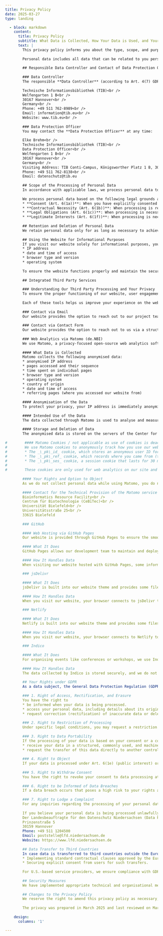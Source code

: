 ```yaml
---
title: Privacy Policy
date: 2025-03-27
type: landing

  - block: markdown
    content:
      title: Privacy Policy
      subtitle: What Data is Collected, How Your Data is Used, and Your Rights Concerning Data Protection
      text: |
        This privacy policy informs you about the type, scope, and purpose of the processing of personal data on this website.
        
        Personal data includes all data that can be related to you personally, e.g. name, address, e-mail, or user behaviour. Regarding the terms used, we refer to the definitions in Art. 4 of the General Data Protection Regulation (GDPR).
        
        ## Responsible Data Controller and Contact of Data Protection Officer
        
        ### Data Controller
        The responsible **Data Controller** (according to Art. 4(7) GDPR) is:
        
        Technische Informationsbibliothek (TIB)<br />
        Welfengarten 1 B<br />
        30167 Hannover<br />
        Germany<br />
        Phone: +49 511 762-8989<br />
        Email: information@tib.eu<br />
        Website: www.tib.eu<br />
        
        ### Data Protection Officer
        You may contact the **Data Protection Officer** at any time:
        
        Elke Brehm<br />
        Technische Informationsbibliothek (TIB)<br />
        Data Protection Officer<br />
        Welfengarten 1 B<br />
        30167 Hannover<br />
        Germany<br />
        Visiting Address: TIB Conti-Campus, Königsworther Platz 1 B, 30167 Hannover<br />
        Phone: +49 511 762-8138<br />
        Email: datenschutz@tib.eu
        
        ## Scope of the Processing of Personal Data
        In accordance with applicable laws, we process personal data to the minimal extent necessary for providing our services, improving functionality, and ensuring compliance with legal obligations.
        
        We process personal data based on the following legal grounds as defined in Art. 6 GDPR:
        * **Consent (Art. 6(1a))**: When you have explicitly consented to specific data processing activities.
        * **Contractual Necessity (Art. 6(1b))**: When processing is required for the performance of a contract or pre-contractual arrangements.
        * **Legal Obligations (Art. 6(1c))**: When processing is necessary to fulfill legal responsibilities.
        * **Legitimate Interests (Art. 6(1f))**: When processing is necessary for our legitimate interests, such as ensuring the security of our digital infrastructure, provided this does not override your fundamental rights and freedoms.
        
        ## Retention and Deletion of Personal Data
        We retain personal data only for as long as necessary to achieve the purpose for which it was collected or as mandated by legal retention requirements. Once the retention period expires or the data is no longer needed, we take steps to securely delete or anonymise the data to prevent identification.
        
        ## Using the Website for Informational Purposes
        If you visit our website solely for informational purposes, you may do so without providing any personal data. However, for technical reasons, certain server log data is automatically transmitted by your browser and processed by us. This data may include:
        * IP address
        * date and time of access
        * browser type and version
        * operating system
        
        To ensure the website functions properly and maintain the security of our information technology systems, this data is temporarily stored in log files. The legal basis for this temporary storage is Art. 6(1e) of the GDPR.
        
        ## Integrated Third Party Services
        
        ### Understanding Our Third Party Processing and Your Privacy
        To ensure the proper functioning of our website, user engagement tracking, and content delivery, we work with external service providers for data processing tasks. These providers may collect and analyse user data, such as IP addresses, browser information, and access logs, in compliance with data protection regulations. For example, this data may be used to host the website, monitor user interactions, and gather statistics on page visits or content engagement. All third-party data processing is done transparently, and we implement contracts to ensure that data processing complies with GDPR requirements. The external data processing services are listed below with explanations/examples.
        
        Each of these tools helps us improve your experience on the website, but you always have control over your data. If you have any questions about these services or your privacy, please reach out to our data protection officer.
        
        ### Contact via Email
        Our website provides the option to reach out to our project team or specific team members via email. Depending on the team, you may contact them via their personal email addresses or through a dedicated mailing list. If you choose to contact us through these email addresses or mailing lists, we will collect and process your personal data, such as your name and email address, solely to manage your inquiry or request. This processing is carried out in accordance with Art. 6(1e) of the GDPR, which allows us to process personal data to respond to your communication effectively. Please note that some teams may use multiple mailing list services or email applications to manage communications, and your data will only be used for the inquiry, not shared beyond that.
        
        ### Contact via Contact Form
        Our website provides the option to reach out to us via a structured [contact form](/about/contact/). If you choose to contact us through this contact form, we will collect and process your personal data, such as your name and email address, solely to manage your inquiry or request. This processing is carried out in accordance with Art. 6(1e) of the GDPR, which allows us to process personal data to respond to your communication effectively. A ticket system is used to manage incoming inquiries, very similar to an email which you sent which is then received by the email server and email application of the recipient. Likewise, your data will only be used for the inquiry, not shared beyond that.
        
        ### Web Analytics via Matomo (de.NBI)
        We use Matomo, a privacy-focused open-source web analytics software, to analyse the usage of our website and improve its content. This section explains how we collect and process anonymised usage statistics through Matomo, ensuring that your privacy is protected.
        
        #### What Data is Collected
        Matomo collects the following anonymised data:
        * anonymised IP address
        * pages accessed and their sequence
        * time spent on individual pages
        * browser type and version
        * operating system
        * country of origin
        * date and time of access
        * referring pages (where you accessed our website from)
        
        #### Anonymisation of the Data
        To protect your privacy, your IP address is immediately anonymised by Matomo, preventing it from being traced back to you. This is done by shortening the last two bytes of the IP address, ensuring complete anonymity of the collected data. For example, if your IP address is 192.168.100.123, it will be anonymised to 192.168.0.0, ensuring complete anonymity of the collected data.
        
        #### Intended Use of the Data
        The data collected through Matomo is used to analyse and measure the use of our website to improve its reach and effectiveness. This helps us optimise the website's content and report to the German Research Foundation (DFG), which funds our project. The legal basis for this processing is Art. 6(1)(f) GDPR, as we have a legitimate interest in improving our website and fulfilling reporting requirements.
        
        #### Storage and Deletion of Data
        The anonymised data is stored on the servers of the Center for Biotechnology (CeBiTec) at Bielefeld University as part of the de.NBI project. The data is not shared with third parties or combined with other datasets. It is retained only for as long as necessary for the purposes outlined above, and it is deleted once no longer required.
        
#        #### Matomo Cookies / not applicable as use of cookies is deactivated for Matomo for PID4NFDI
#        We use Matomo cookies to anonymously track how you use our website, helping us improve your experience. These cookies include:
#        * The _\_pk\_id_ cookie, which stores an anonymous user ID for 13 months.
#        * The _\_pk\_ref_ cookie, which records where you came from (the referrer URL) for 6 months.
#        * The _\_pk\_ses_ cookie, a session cookie that lasts for 30 minutes and temporarily stores your visit data.
#        
#        These cookies are only used for web analytics on our site and are not shared with other websites. When you return to the website, the validity of these cookies is renewed. Once they expire, they are automatically deleted. For example, after 13 months, the _\_pk\_id_ cookie will no longer store your user ID and will be removed. Most importantly, we do not track you across other websites or domains; these cookies are used only on this site for the purposes mentioned above.
        
        #### Your Rights and Option to Object
        As we do not collect personal data while using Matomo, you do not need to exercise rights such as access, correction, or deletion of personal data. However, if you prefer to opt out of data collection, you can disable Matomo tracking by enabling the _Do Not Track_ feature in your browser settings, and no data is collected by the tool at all.
        
        #### Contact for the Technical Provision of the Matomo service
        Bioinformatics Resource Facility<br />
        Centrum für Biotechnologie (CeBiTec)<br />
        Universität Bielefeld<br />
        Universitätsstraße 25<br />
        33615 Bielefeld
        
        ### GitHub
        
        #### Web Hosting via GitHub Pages
        Our website is provided through GitHub Pages to ensure the smooth operation of our website. It enables us to host our website directly from our GitHub Repository, which helps us manage and share the code of our website, allowing our development team to collaborate on updates and improvements.
        
        #### What It Does
        GitHub Pages allows our development team to maintain and deploy website updates quickly. It is based on a GitHub repository, which you can think of as a shared workspace where our team can make changes, suggest improvements, and instantly see the results. For example, when one developer fixes a bug, the entire team can review and verify the change in real time.
        
        #### How It Handles Data
        When visiting our website hosted with GitHub Pages, some information, such as your IP address, may be collected by GitHub. This is handled in accordance with GitHub’s privacy policy, [which you can review here](https://docs.github.com/en/site-policy/privacy-policies/github-general-privacy-statement). Please note that GitHub, as a third-party service, may process data according to its privacy practices, which are separate from ours.
        
        ### jsDelivr
        
        #### What It Does
        jsDelivr is built into our website theme and provides some files for the technical operation in the background of our website. It provides some commonly used code snippets directly to you for a smoothly functioning website. For example, think of jsDelivr as a library that ‘lends’ commonly used JavaScript code to your browser. When you visit a website, it borrows this code from the library and stores it on your computer, so you don’t need to download it again the next time you visit a site that uses the same code, unless a newer version of it is available.
        
        #### How It Handles Data
        When you visit our website, your browser connects to jsDelivr to retrieve the needed JavaScript code. During this, some data like your IP address and the time of your visit will be processed by jsDelivr. You can find out more about how they handle your data [in their privacy policy](https://www.jsdelivr.com/terms/privacy-policy).
        
        ### Netlify
        
        #### What It Does
        Netlify is built into our website theme and provides some files for the technical operation in the background of our website. It provides some commonly used code snippets directly to you for a smoothly functioning website. For example, think of Netlify as a library that ‘lends’ commonly used CSS code to your browser. When you visit a website, it borrows this code from the library and stores it on your computer, so you don’t need to download it again the next time you visit a site that uses the same code, unless a newer version of it is available.
        
        #### How It Handles Data
        When you visit our website, your browser connects to Netlify to retrieve the needed CSS code. During this, some data like your IP address and the time of your visit will be processed by Netlify. You can find out more about how they handle your data [in their privacy policy](https://www.netlify.com/privacy/).
        
        ### Indico
        
        #### What It Does
        For organising events like conferences or workshops, we use Indico to handle things like signing up, submitting presentation proposals, and setting up event schedules. Indico collects information to help us keep things organised and ensure everyone gets the right event updates. For example, let’s say you are signing up for a conference through our website. Indico will collect information like your name, email, and institution to help us manage registration. If you submit an abstract, we can also securely share it with reviewers through Indico.
        
        #### How It Handles Data
        The data collected by Indico is stored securely, and we do not share it with any third parties unless necessary for the event (for example, giving reviewers access to the submitted abstracts so they can evaluate and provide feedback) or required by law. Indico follows strict data protection standards to safeguard your information, and we regularly ensure these standards are met. For any questions about your event data or to request its deletion, contact the responsible event host. Contact details can be found on the respective Indico event page.
        
        ## Your Rights under GDPR
        As a data subject, the General Data Protection Regulation (GDPR) grants you specific rights regarding the processing of your personal data. These rights (Art. 15-21 GDPR) ensure transparency, control, and fairness. You may exercise them at any time, as outlined below:
        
        ### 1. Right of Access, Rectification, and Erasure
        You have the right to
        * be informed when your data is being processed.
        * access your personal data, including details about its origin, recipients, and purposes of processing.
        * request correction (rectification) of inaccurate data or deletion (erasure) of your data, subject to legal limitations.
        
        ### 2. Right to Restriction of Processing
        Under specific legal conditions, you may request a restriction on processing your personal data. This means your data can only be stored but not actively processed, unless your consent or processing is necessary for legal claims or other specified reasons.
        
        ### 3. Right to Data Portability
        If the processing of your data is based on your consent or a contractual necessity, you are entitled to
        * receive your data in a structured, commonly used, and machine-readable format, if technically feasible.
        * request the transfer of this data directly to another controller, where technically feasible.
        
        ### 4. Right to Object
        If your data is processed under Art. 6(1e) (public interest) or Art. 6(1f) (legitimate interest), you may object to its processing. Your objection must be based on reasons relating to your particular situation. Processing will cease unless compelling legitimate grounds are demonstrated.
        
        ### 5. Right to Withdraw Consent
        You have the right to revoke your consent to data processing at any time. Please note that revocation does not affect the lawfulness of data processing already carried out before your withdrawal.
        
        ### 6. Right to be Informed of Data Breaches
        If a data breach occurs that poses a high risk to your rights and freedoms, you have the right to be informed promptly, as required by GDPR.
        
        ### 7. Right to Lodge a Complaint
        For any inquiries regarding the processing of your personal data or to exercise these rights, please feel free to contact our data protection office (see above) at any time.
        
        If you believe your personal data is being processed unlawfully or in violation of GDPR, you can file a complaint with a supervisory authority. The authority responsible for us is:<br />
        Der Landesbeauftragte für den Datenschutz Niedersachsen (Data Protection Office of Lower Saxony)<br />
        Prinzenstraße 5
        30159 Hannover
        Phone: +49 511 1204500
        Email: poststelle@lfd.niedersachsen.de
        Website: https://www.lfd.niedersachsen.de
        
        ## Data Transfer to Third Countries
        In case data is transferred to third countries outside the European Economic Area (EEA) that do not provide an adequate level of data protection (as determined by the European Commission), we take additional safeguards, such as:
        * Implementing standard contractual clauses approved by the European Commission.
        * Securing explicit consent from users for such transfers.
        
        For U.S.-based service providers, we ensure compliance with GDPR through agreements or limit interactions with companies certified under the EU-U.S. Data Privacy Framework (DPF). If such certification is not present, additional safeguards are applied.
        
        ## Security Measures
        We have implemented appropriate technical and organisational measures to ensure the protection of your personal data, including encryption and secure data storage practices. We also regularly review these measures to maintain their effectiveness.
        
        ## Changes to the Privacy Policy
        We reserve the right to amend this privacy policy as necessary, in accordance with the GDPR and future changes regarding our collection and processing of personal data. Any changes will be communicated on this page, and the updated date will be reflected at the end of the policy.
        
        The privacy was prepared in March 2025 and last reviewed on March 27, 2025.
        
    design:
      columns: '1'

---
```

